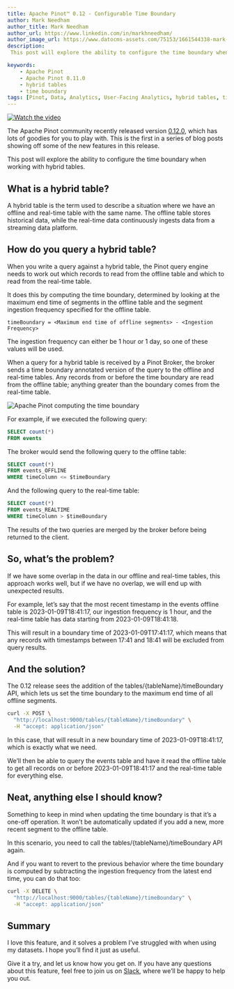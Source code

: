```yaml
---
title: Apache Pinot™ 0.12 - Configurable Time Boundary
author: Mark Needham
author_title: Mark Needham
author_url: https://www.linkedin.com/in/markhneedham/
author_image_url: https://www.datocms-assets.com/75153/1661544338-mark-needham.png
description:
 This post will explore the ability to configure the time boundary when working with hybrid tables.

keywords:
    - Apache Pinot
    - Apache Pinot 0.11.0
    - hybrid tables
    - time boundary
tags: [Pinot, Data, Analytics, User-Facing Analytics, hybrid tables, time boundary]
---
```



[![Watch the video](https://i3.ytimg.com/vi/lB3RaKJ0Hbs/maxresdefault.jpg)](https://youtu.be/lB3RaKJ0Hbs)


The Apache Pinot community recently released version [0.12.0](https://docs.pinot.apache.org/basics/releases/0.12.0), which has lots of goodies for you to play with. This is the first in a series of blog posts showing off some of the new features in this release.

This post will explore the ability to configure the time boundary when working with hybrid tables.

What is a hybrid table?
-----------------------

A hybrid table is the term used to describe a situation where we have an offline and real-time table with the same name. The offline table stores historical data, while the real-time data continuously ingests data from a streaming data platform.

How do you query a hybrid table?
--------------------------------

When you write a query against a hybrid table, the Pinot query engine needs to work out which records to read from the offline table and which to read from the real-time table.

It does this by computing the time boundary, determined by looking at the maximum end time of segments in the offline table and the segment ingestion frequency specified for the offline table.

```
timeBoundary = <Maximum end time of offline segments> - <Ingestion Frequency>
```

The ingestion frequency can either be 1 hour or 1 day, so one of these values will be used.

When a query for a hybrid table is received by a Pinot Broker, the broker sends a time boundary annotated version of the query to the offline and real-time tables. Any records from or before the time boundary are read from the offline table; anything greater than the boundary comes from the real-time table.

![Apache Pinot computing the time boundary](https://www.datocms-assets.com/75153/1676991003-image2.png "Apache Pinot computing the time boundary")  

For example, if we executed the following query:

```sql
SELECT count(*)
FROM events
```


The broker would send the following query to the offline table:

```sql
SELECT count(*)
FROM events_OFFLINE
WHERE timeColumn <= $timeBoundary
```


And the following query to the real-time table:

```sql
SELECT count(*)
FROM events_REALTIME
WHERE timeColumn > $timeBoundary
```


The results of the two queries are merged by the broker before being returned to the client.

So, what’s the problem?
-----------------------

If we have some overlap in the data in our offline and real-time tables, this approach works well, but if we have no overlap, we will end up with unexpected results.

For example, let’s say that the most recent timestamp in the events offline table is 2023-01-09T18:41:17, our ingestion frequency is 1 hour, and the real-time table has data starting from 2023-01-09T18:41:18.

This will result in a boundary time of 2023-01-09T17:41:17, which means that any records with timestamps between 17:41 and 18:41 will be excluded from query results.

And the solution?
-----------------

The 0.12 release sees the addition of the tables/{tableName}/timeBoundary API, which lets us set the time boundary to the maximum end time of all offline segments.

```bash
curl -X POST \
  "http://localhost:9000/tables/{tableName}/timeBoundary" \
  -H "accept: application/json"
```


In this case, that will result in a new boundary time of 2023-01-09T18:41:17, which is exactly what we need.

We’ll then be able to query the events table and have it read the offline table to get all records on or before 2023-01-09T18:41:17 and the real-time table for everything else.

Neat, anything else I should know?
----------------------------------

Something to keep in mind when updating the time boundary is that it’s a one-off operation. It won’t be automatically updated if you add a new, more recent segment to the offline table.

In this scenario, you need to call the tables/{tableName}/timeBoundary API again.

And if you want to revert to the previous behavior where the time boundary is computed by subtracting the ingestion frequency from the latest end time, you can do that too:

```bash
curl -X DELETE \
  "http://localhost:9000/tables/{tableName}/timeBoundary" \
  -H "accept: application/json"
```


Summary
-------

I love this feature, and it solves a problem I’ve struggled with when using my datasets. I hope you’ll find it just as useful.

Give it a try, and let us know how you get on. If you have any questions about this feature, feel free to join us on [Slack](https://stree.ai/slack), where we’ll be happy to help you out.

